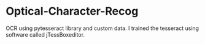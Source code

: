 # Optical-Character-Recog
OCR using pytesseract library and custom data. I trained the tesseract using software called jTessBoxeditor.

